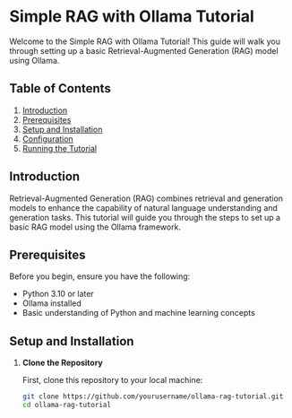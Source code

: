 # Simple RAG with Ollama Tutorial

Welcome to the Simple RAG with Ollama Tutorial! This guide will walk you through setting up a basic Retrieval-Augmented Generation (RAG) model using Ollama.

## Table of Contents

1. [Introduction](#introduction)
2. [Prerequisites](#prerequisites)
3. [Setup and Installation](#setup-and-installation)
4. [Configuration](#configuration)
5. [Running the Tutorial](#running-the-tutorial)

## Introduction

Retrieval-Augmented Generation (RAG) combines retrieval and generation models to enhance the capability of natural language understanding and generation tasks. This tutorial will guide you through the steps to set up a basic RAG model using the Ollama framework.

## Prerequisites

Before you begin, ensure you have the following:

- Python 3.10 or later
- Ollama installed 
- Basic understanding of Python and machine learning concepts

## Setup and Installation

1. **Clone the Repository**

   First, clone this repository to your local machine:

   ```bash
   git clone https://github.com/yourusername/ollama-rag-tutorial.git
   cd ollama-rag-tutorial
